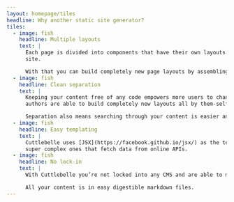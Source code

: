 ```yaml
---
layout: homepage/tiles
headline: Why another static site generator?
tiles:
  - image: fish
    headline: Multiple layouts
    text: |
      Each page is divided into components that have their own layouts. Think of it like little [Lego™ blocks](https://www.lego.com) that make up your
      site.

      With that you can build completely new page layouts by assembling them from your smaller partials without having to touch code.
  - image: fish
    headline: Clean separation
    text: |
      Keeping your content free of any code empowers more users to change the content of your site. And because we chunk it all up into partials, content
      authors are able to build completely new layouts all by them-self without ever touching more complex code.

      Separation also means searching through your content is easier and you can reuse layout as well as content blocks easily.
  - image: fish
    headline: Easy templating
    text: |
      Cuttlebelle uses [JSX](https://facebook.github.io/jsx/) as the templating language. This makes it very convenient to build simple partials all the way to
      super complex ones that fetch data from online APIs.
  - image: fish
    headline: No lock-in
    text: |
      With Cuttlebelle you’re not locked into any CMS and are able to move to another solution as your websites scales.

      All your content is in easy digestible markdown files.
---
```

